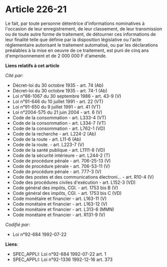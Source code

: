 # Article 226-21

Le fait, par toute personne détentrice d'informations nominatives à l'occasion de leur enregistrement, de leur classement, de
leur transmission ou de toute autre forme de traitement, de détourner ces informations de leur finalité telle que définie par
la disposition législative ou l'acte réglementaire autorisant le traitement automatisé, ou par les déclarations préalables à
la mise en oeuvre de ce traitement, est puni de cinq ans d'emprisonnement et de 2 000 000 F d'amende.

**Liens relatifs à cet article**

_Cité par_:

  - Décret-loi du 30 octobre 1935 - art. 74 (Ab)
  - Décret-loi du 30 octobre 1935 - art. 74-1 (Ab)
  - Loi n°86-1067 du 30 septembre 1986 - art. 43-9 (V)
  - Loi n°91-646 du 10 juillet 1991 - art. 22 (VT)
  - Loi n°91-650 du 9 juillet 1991 - art. 41 (VT)
  - Loi n°2004-575 du 21 juin 2004 - art. 6 (V)
  - Code de la consommation - art. L333-4 (VT)
  - Code de la consommation - art. L334-7 (VT)
  - Code de la consommation - art. L762-1 (VD)
  - Code de la recherche - art. L224-2 (Ab)
  - Code de la route - art. L11-6 (Ab)
  - Code de la route. - art. L223-7 (V)
  - Code de la santé publique - art. L1111-8 (VD)
  - Code de la sécurité intérieure - art. L244-2 (T)
  - Code de procédure pénale - art. 706-25-13 (V)
  - Code de procédure pénale - art. 706-53-11 (V)
  - Code de procédure pénale - art. 777-3 (V)
  - Code des postes et des communications électroni... - art. R10-4 (V)
  - Code des procédures civiles d'exécution - art. L152-3 (VD)
  - Code général des impôts, CGI. - art. 1753 bis B (V)
  - Code général des impôts, CGI. - art. 1753 bis C (VD)
  - Code monétaire et financier - art. L163-11 (V)
  - Code monétaire et financier - art. L163-12 (V)
  - Code monétaire et financier - art. L313-6 (MMN)
  - Code monétaire et financier - art. R131-9 (V)

_Codifié par_:

  - Loi n°92-684 1992-07-22

**Liens**:

  - SPEC_APPLI: Loi n°92-684 1992-07-22 art. 1
  - SPEC_APPLI: Loi n°92-1336 1992-12-16 art. 373
